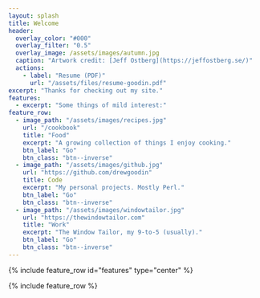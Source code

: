 ```yaml
---
layout: splash
title: Welcome
header:
  overlay_color: "#000"
  overlay_filter: "0.5"
  overlay_image: /assets/images/autumn.jpg
  caption: "Artwork credit: [Jeff Ostberg](https://jeffostberg.se/)"
  actions:
    - label: "Resume (PDF)"
      url: "/assets/files/resume-goodin.pdf"
excerpt: "Thanks for checking out my site."
features: 
  - excerpt: "Some things of mild interest:"
feature_row:
  - image_path: "/assets/images/recipes.jpg"
    url: "/cookbook"
    title: "Food"
    excerpt: "A growing collection of things I enjoy cooking."
    btn_label: "Go"
    btn_class: "btn--inverse"
  - image_path: "/assets/images/github.jpg"
    url: "https://github.com/drewgoodin"
    title: Code 
    excerpt: "My personal projects. Mostly Perl."
    btn_label: "Go"
    btn_class: "btn--inverse"
  - image_path: "/assets/images/windowtailor.jpg"
    url: "https://thewindowtailor.com"
    title: "Work"
    excerpt: "The Window Tailor, my 9-to-5 (usually)."
    btn_label: "Go"
    btn_class: "btn--inverse"
---
```


{% include feature_row id="features" type="center" %}

{% include feature_row  %}
